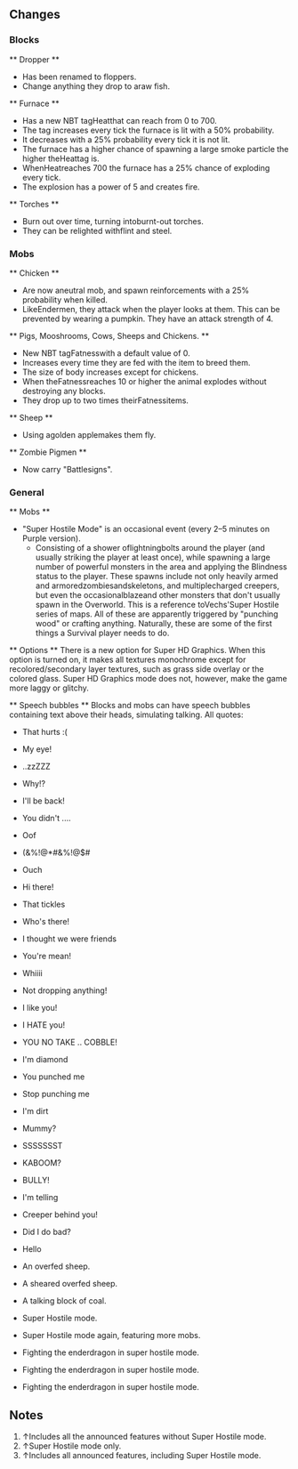 ## Changes
### Blocks
** Dropper **
- Has been renamed to floppers.
- Change anything they drop to araw fish.

** Furnace **
- Has a new NBT tagHeatthat can reach from 0 to 700.
- The tag increases every tick the furnace is lit with a 50% probability.
- It decreases with a 25% probability every tick it is not lit.
- The furnace has a higher chance of spawning a large smoke particle the higher theHeattag is.
- WhenHeatreaches 700 the furnace has a 25% chance of exploding every tick.
- The explosion has a power of 5 and creates fire.

** Torches **
- Burn out over time, turning intoburnt-out torches.
- They can be relighted withflint and steel.

### Mobs
** Chicken **
- Are now aneutral mob, and spawn reinforcements with a 25% probability when killed.
- LikeEndermen, they attack when the player looks at them. This can be prevented by wearing a pumpkin. They have an attack strength of 4.

** Pigs, Mooshrooms, Cows, Sheeps and Chickens. **
- New NBT tagFatnesswith a default value of 0.
- Increases every time they are fed with the item to breed them.
- The size of body increases except for chickens.
- When theFatnessreaches 10 or higher the animal explodes without destroying any blocks.
- They drop up to two times theirFatnessitems.

** Sheep **
- Using agolden applemakes them fly.

** Zombie Pigmen **
- Now carry "Battlesigns".

### General
** Mobs **
- "Super Hostile Mode" is an occasional event (every 2–5 minutes on Purple version).
	- Consisting of a shower oflightningbolts around the player (and usually striking the player at least once), while spawning a large number of powerful monsters in the area and applying the Blindness status to the player. These spawns include not only heavily armed and armoredzombiesandskeletons, and multiplecharged creepers, but even the occasionalblazeand other monsters that don't usually spawn in the Overworld. This is a reference toVechs'Super Hostile series of maps. All of these are apparently triggered by "punching wood" or crafting anything. Naturally, these are some of the first things a Survival player needs to do.

** Options **
There is a new option for Super HD Graphics. When this option is turned on, it makes all textures monochrome except for recolored/secondary layer textures, such as grass side overlay or the colored glass. Super HD Graphics mode does not, however, make the game more laggy or glitchy.

** Speech bubbles **
Blocks and mobs can have speech bubbles containing text above their heads, simulating talking. All quotes:

- That hurts :(
- My eye!
- ..zzZZZ
- Why!?
- I'll be back!
- You didn't ....
- Oof
- (&%!@*#&%!@$#
- Ouch
- Hi there!
- That tickles
- Who's there!
- I thought we were friends
- You're mean!
- Whiiii
- Not dropping anything!
- I like you!
- I HATE you!
- YOU NO TAKE .. COBBLE!
- I'm diamond
- You punched me
- Stop punching me
- I'm dirt
- Mummy?
- SSSSSSST
- KABOOM?
- BULLY!
- I'm telling
- Creeper behind you!
- Did I do bad?
- Hello

- An overfed sheep.
- A sheared overfed sheep.
- A talking block of coal.
- Super Hostile mode.
- Super Hostile mode again, featuring more mobs.
- Fighting the enderdragon in super hostile mode.
- Fighting the enderdragon in super hostile mode.
- Fighting the enderdragon in super hostile mode.

## Notes
1. ↑Includes all the announced features without Super Hostile mode.
2. ↑Super Hostile mode only.
3. ↑Includes all announced features, including Super Hostile mode.


